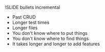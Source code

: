 !SLIDE bullets incremental

* Past CRUD
* Longer test times
* Longer files
* You don't know where to put things
* You don't know where to find things
* It takes longer and longer to add features
